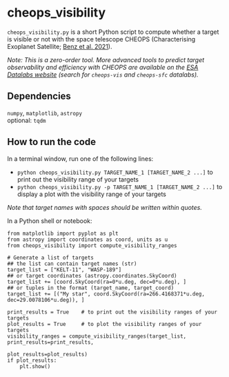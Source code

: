 # cheops_visibility

`cheops_visibility.py` is a short Python script to compute whether a target is visible or not with the space telescope CHEOPS (Characterising Exoplanet Satellite; [Benz et al. 2021](https://ui.adsabs.harvard.edu/abs/2021ExA....51..109B)).

*Note: This is a zero-order tool. More advanced tools to predict target observability and efficiency with CHEOPS are available on the [ESA Datalabs website](https://datalabs.esa.int/) (search for `cheops-vis` and `cheops-sfc` datalabs).*

## Dependencies
`numpy`, `matplotlib`, `astropy`  
optional: `tqdm`

## How to run the code
In a terminal window, run one of the following lines:
- `python cheops_visibility.py TARGET_NAME_1 [TARGET_NAME_2 ...]` to print out the visibility range of your targets
- `python cheops_visibility.py -p TARGET_NAME_1 [TARGET_NAME_2 ...]` to display a plot with the visibility range of your targets

*Note that target names with spaces should be written within quotes.*

In a Python shell or notebook:
```
from matplotlib import pyplot as plt
from astropy import coordinates as coord, units as u
from cheops_visibility import compute_visibility_ranges

# Generate a list of targets
## the list can contain target names (str)
target_list = ["KELT-11", "WASP-189"]
## or target coordinates (astropy.coordinates.SkyCoord)
target_list += [coord.SkyCoord(ra=0*u.deg, dec=0*u.deg), ]
## or tuples in the format (target_name, target_coord)
target_list += [("My star", coord.SkyCoord(ra=266.4168371*u.deg, dec=29.0078106*u.deg)), ]

print_results = True    # to print out the visibility ranges of your targets
plot_results = True     # to plot the visibility ranges of your targets
visibility_ranges = compute_visibility_ranges(target_list, print_results=print_results,
                                              plot_results=plot_results)
if plot_results:
    plt.show()
```
